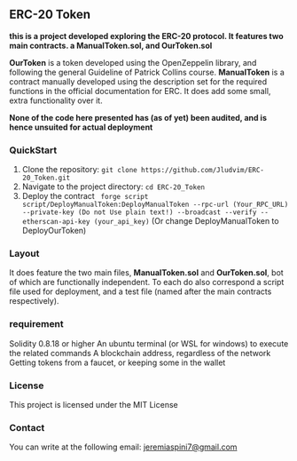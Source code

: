 ## ERC-20 Token

**this is a project developed exploring the ERC-20 protocol. It features two main contracts. a ManualToken.sol, and OurToken.sol**

**OurToken** is a token developed using the OpenZeppelin library, and following the general Guideline of
Patrick Collins course.
**ManualToken** is a contract manually developed using the description set for the required functions in the official documentation for ERC.
It does add some small, extra functionality over it. 

**None of the code here presented has (as of yet) been audited, and is hence unsuited for actual deployment**

### QuickStart

1. Clone the repository:
  ```git clone https://github.com/Jludvim/ERC-20_Token.git```
3. Navigate to the project directory: ```cd ERC-20_Token```
4. Deploy the contract
  ``` forge script script/DeployManualToken:DeployManualToken --rpc-url (Your_RPC_URL) --private-key (Do not Use plain text!) --broadcast --verify --etherscan-api-key (your_api_key)```
(Or change DeployManualToken to DeployOurToken)

### Layout
It does feature the two main files, **ManualToken.sol** and **OurToken.sol**, bot of which are functionally independent. To each do also correspond a script file used for deployment, and a test file (named after the main contracts respectively). 

### requirement
Solidity 0.8.18 or higher
An ubuntu terminal (or WSL for windows) to execute the related commands
A blockchain address, regardless of the network
Getting tokens from a faucet, or keeping some in the wallet

### License
This project is licensed under the MIT License

### Contact
You can write at the following email: jeremiaspini7@gmail.com

